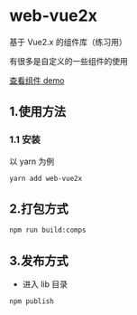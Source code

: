 # web-vue2x

基于 Vue2.x 的组件库（练习用）

有很多是自定义的一些组件的使用

[查看组件 demo](https://zhoubichuan.com/web-elementui/element-packag/base/1.index.html)

## 1.使用方法

### 1.1 安装

以 yarn 为例

```sh
yarn add web-vue2x
```

## 2.打包方式

```sh
npm run build:comps
```

## 3.发布方式

- 进入 lib 目录

```sh
npm publish
```
